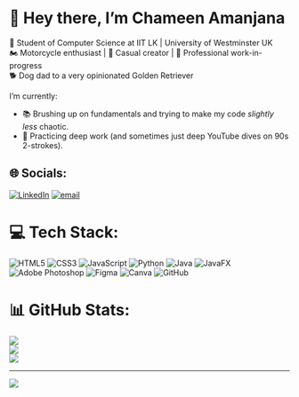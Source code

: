 # 👋 Hey there, I’m Chameen Amanjana

🧠 Student of Computer Science at IIT LK | University of Westminster UK <br>
🏍️ Motorcycle enthusiast | 📸 Casual creator | 🧩 Professional work-in-progress  
🐕 Dog dad to a very opinionated Golden Retriever

I’m currently:
- 📚 Brushing up on fundamentals and trying to make my code *slightly less* chaotic.
- 🧠 Practicing deep work (and sometimes just deep YouTube dives on 90s 2-strokes).
  
## 🌐 Socials:
[![LinkedIn](https://img.shields.io/badge/LinkedIn-%230077B5.svg?logo=linkedin&logoColor=white)](https://linkedin.com/in/https://www.linkedin.com/in/chameenamanjana/) [![email](https://img.shields.io/badge/Email-D14836?logo=gmail&logoColor=white)](mailto:chameenamanjana@gmail.com) 

# 💻 Tech Stack:
![HTML5](https://img.shields.io/badge/html5-%23E34F26.svg?style=flat&logo=html5&logoColor=white) ![CSS3](https://img.shields.io/badge/css3-%231572B6.svg?style=flat&logo=css3&logoColor=white) ![JavaScript](https://img.shields.io/badge/javascript-%23323330.svg?style=flat&logo=javascript&logoColor=%23F7DF1E) ![Python](https://img.shields.io/badge/python-3670A0?style=flat&logo=python&logoColor=ffdd54) ![Java](https://img.shields.io/badge/java-%23ED8B00.svg?style=flat&logo=openjdk&logoColor=white) ![JavaFX](https://img.shields.io/badge/javafx-%23FF0000.svg?style=flat&logo=javafx&logoColor=white) ![Adobe Photoshop](https://img.shields.io/badge/adobe%20photoshop-%2331A8FF.svg?style=flat&logo=adobe%20photoshop&logoColor=white) ![Figma](https://img.shields.io/badge/figma-%23F24E1E.svg?style=flat&logo=figma&logoColor=white) ![Canva](https://img.shields.io/badge/Canva-%2300C4CC.svg?style=flat&logo=Canva&logoColor=white) ![GitHub](https://img.shields.io/badge/github-%23121011.svg?style=flat&logo=github&logoColor=white)

# 📊 GitHub Stats:
![](https://github-readme-stats.vercel.app/api?username=chameenamanjana&theme=dark&hide_border=false&include_all_commits=true&count_private=false)<br/>
![](https://nirzak-streak-stats.vercel.app/?user=chameenamanjana&theme=dark&hide_border=false)<br/>
![](https://github-readme-stats.vercel.app/api/top-langs/?username=chameenamanjana&theme=dark&hide_border=false&include_all_commits=true&count_private=false&layout=compact)

---
[![](https://visitcount.itsvg.in/api?id=chameenamanjana&icon=0&color=0)](https://visitcount.itsvg.in)
